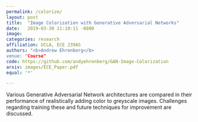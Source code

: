 ```yaml
---
permalink: /colorize/
layout: post
title:  "Image Colorization with Generative Adversarial Networks"
date:   2019-03-30 11:10:11 -0800
image: 
categories: research
affiliation: UCLA, ECE 239AS
authors: "<b>Andrew Ehrenberg</b>
venue: "Course"
code: https://github.com/andyehrenberg/GAN-Image-Colorization
arxiv: images/ECE_Paper.pdf
equal: '*'

---
```


Various Generative Adversarial Network architectures are compared in their performance of realistically adding color to greyscale images. Challenges regarding training these and future techniques for improvement are discussed.

